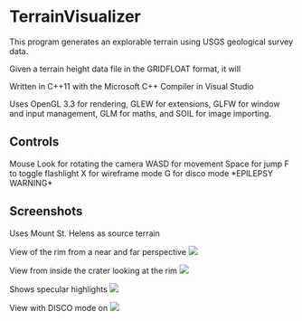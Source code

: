 # TerrainVisualizer

This program generates an explorable terrain using USGS geological survey data.

Given a terrain height data file in the GRIDFLOAT format, it will 

Written in C++11 with the Microsoft C++ Compiler in Visual Studio

Uses OpenGL 3.3 for rendering, GLEW for extensions, GLFW for window and input management, GLM for maths, and SOIL for image importing.

## Controls
Mouse Look for rotating the camera
WASD for movement
Space for jump
F to toggle flashlight
X for wireframe mode
G for disco mode \*EPILEPSY WARNING\*

## Screenshots
Uses Mount St. Helens as source terrain

View of the rim from a near and far perspective
![](https://github.com/cdgiessen/TerrainVisualizer/blob/master/Resources/Cinematic.PNG)

View from inside the crater looking at the rim
![](https://github.com/cdgiessen/TerrainVisualizer/blob/master/Resources/Textures!.PNG)

Shows specular highlights
![](https://github.com/cdgiessen/TerrainVisualizer/blob/master/Resources/Specular.PNG)

View with DISCO mode on
![](https://github.com/cdgiessen/TerrainVisualizer/blob/master/Resources/DISCO!!!.PNG)
